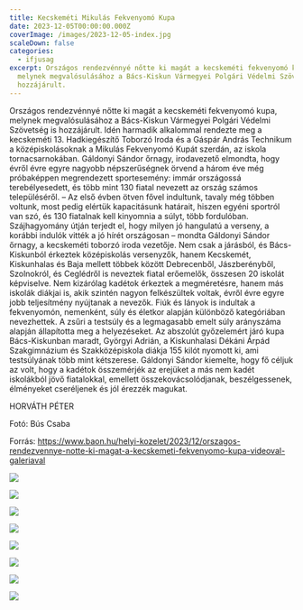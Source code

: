 ```yaml
---
title: Kecskeméti Mikulás Fekvenyomó Kupa
date: 2023-12-05T00:00:00.000Z
coverImage: /images/2023-12-05-index.jpg
scaleDown: false
categories:
  - ifjusag
excerpt: Országos rendezvénnyé nőtte ki magát a kecskeméti fekvenyomó kupa,
  melynek megvalósulásához a Bács-Kiskun Vármegyei Polgári Védelmi Szövetség is
  hozzájárult.
---
```

Országos rendezvénnyé nőtte ki magát a kecskeméti fekvenyomó kupa, melynek megvalósulásához a Bács-Kiskun Vármegyei Polgári Védelmi Szövetség is hozzájárult.
Idén harmadik alkalommal rendezte meg a kecskeméti 13. Hadkiegészítő Toborzó Iroda és a Gáspár András Technikum a középiskolásoknak a Mikulás Fekvenyomó Kupát szerdán, az iskola tornacsarnokában. Gáldonyi Sándor őrnagy, irodavezető elmondta, hogy évről évre egyre nagyobb népszerűségnek örvend a három éve még próbaképpen megrendezett sportesemény: immár országossá terebélyesedett, és több mint 130 fiatal nevezett az ország számos településéről.
– Az első évben ötven fővel indultunk, tavaly még többen voltunk, most pedig elértük kapacitásunk határait, hiszen egyéni sportról van szó, és 130 fiatalnak kell kinyomnia a súlyt, több fordulóban. Szájhagyomány útján terjedt el, hogy milyen jó hangulatú a verseny, a korábbi indulók vitték a jó hírét országosan – mondta Gáldonyi Sándor őrnagy, a kecskeméti toborzó iroda vezetője.  Nem csak a járásból, és Bács-Kiskunból érkeztek középiskolás versenyzők, hanem Kecskemét, Kiskunhalas és Baja mellett többek között Debrecenből, Jászberényből, Szolnokról, és Ceglédről is neveztek fiatal erőemelők, összesen 20 iskolát képviselve. Nem kizárólag kadétok érkeztek a megméretésre, hanem más iskolák diákjai is, akik szintén nagyon felkészültek voltak, évről évre egyre jobb teljesítmény nyújtanak a nevezők.
Fiúk és lányok is indultak a fekvenyomón, nemenként, súly és életkor alapján különböző kategóriában nevezhettek. A zsűri a testsúly és a legmagasabb emelt súly arányszáma alapján állapította meg a helyezéseket. Az abszolút győzelemért járó kupa Bács-Kiskunban maradt, Györgyi Adrián, a Kiskunhalasi Dékáni Árpád Szakgimnázium és Szakközépiskola diákja 155 kilót nyomott ki, ami testsúlyának több mint kétszerese.
Gáldonyi Sándor kiemelte, hogy fő céljuk az volt, hogy a kadétok összemérjék az erejüket a más nem kadét iskolákból jövő fiatalokkal, emellett összekovácsolódjanak, beszélgessenek, élményeket cseréljenek és jól érezzék magukat.

HORVÁTH PÉTER

Fotó: Bús Csaba

Forrás: https://www.baon.hu/helyi-kozelet/2023/12/orszagos-rendezvennye-notte-ki-magat-a-kecskemeti-fekvenyomo-kupa-videoval-galeriaval

![](/images/2023-12-05-1.jpg)

![](/images/2023-12-05-2.jpg)

![](/images/2023-12-05-3.jpg)

![](/images/2023-12-05-4.jpg)

![](/images/2023-12-05-5.jpg)

![](/images/2023-12-05-6.jpg)

![](/images/2023-12-05-7.jpg)

![](/images/2023-12-05-8.jpg)

